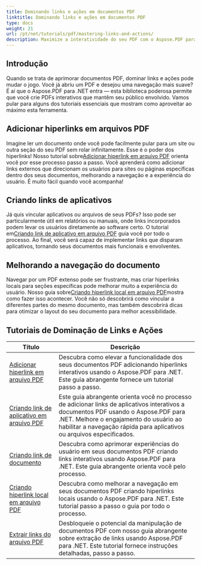 ```yaml
---
title: Dominando links e ações em documentos PDF
linktitle: Dominando links e ações em documentos PDF
type: docs
weight: 21
url: /pt/net/tutorials/pdf/mastering-links-and-actions/
description: Maximize a interatividade do seu PDF com o Aspose.PDF para .NET. Descubra como adicionar hiperlinks e aprimorar a navegação com nossos tutoriais passo a passo.
---
```

## Introdução

Quando se trata de aprimorar documentos PDF, dominar links e ações pode mudar o jogo. Você já abriu um PDF e desejou uma navegação mais suave? É aí que o Aspose.PDF para .NET entra — esta biblioteca poderosa permite que você crie PDFs interativos que mantêm seu público envolvido. Vamos pular para alguns dos tutoriais essenciais que mostram como aproveitar ao máximo esta ferramenta.

## Adicionar hiperlinks em arquivos PDF
 Imagine ler um documento onde você pode facilmente pular para um site ou outra seção do seu PDF sem rolar infinitamente. Esse é o poder dos hiperlinks! Nosso tutorial sobre[Adicionar hiperlink em arquivo PDF](./adding-hyperlink/) orienta você por esse processo passo a passo. Você aprenderá como adicionar links externos que direcionam os usuários para sites ou páginas específicas dentro dos seus documentos, melhorando a navegação e a experiência do usuário. É muito fácil quando você acompanha!

## Criando links de aplicativos
 Já quis vincular aplicativos ou arquivos de seus PDFs? Isso pode ser particularmente útil em relatórios ou manuais, onde links incorporados podem levar os usuários diretamente ao software certo. O tutorial em[Criando link de aplicativo em arquivo PDF](./creating-application-link/) guia você por todo o processo. Ao final, você será capaz de implementar links que disparam aplicativos, tornando seus documentos mais funcionais e envolventes.

## Melhorando a navegação do documento
 Navegar por um PDF extenso pode ser frustrante, mas criar hiperlinks locais para seções específicas pode melhorar muito a experiência do usuário. Nosso guia sobre[Criando hiperlink local em arquivo PDF](./creating-local-hyperlink/)mostra como fazer isso acontecer. Você não só descobrirá como vincular a diferentes partes do mesmo documento, mas também descobrirá dicas para otimizar o layout do seu documento para melhor acessibilidade.

## Tutoriais de Dominação de Links e Ações
| Título | Descrição |
| --- | --- | 
| [Adicionar hiperlink em arquivo PDF](./adding-hyperlink/) | Descubra como elevar a funcionalidade dos seus documentos PDF adicionando hiperlinks interativos usando o Aspose.PDF para .NET. Este guia abrangente fornece um tutorial passo a passo. |  
| [Criando link de aplicativo em arquivo PDF](./creating-application-link/) | Este guia abrangente orienta você no processo de adicionar links de aplicativos interativos a documentos PDF usando o Aspose.PDF para .NET. Melhore o engajamento do usuário ao habilitar a navegação rápida para aplicativos ou arquivos especificados. |  
| [Criando link de documento](./creating-document-link/) | Descubra como aprimorar experiências do usuário em seus documentos PDF criando links interativos usando Aspose.PDF para .NET. Este guia abrangente orienta você pelo processo. |  
| [Criando hiperlink local em arquivo PDF](./creating-local-hyperlink/) | Descubra como melhorar a navegação em seus documentos PDF criando hiperlinks locais usando o Aspose.PDF para .NET. Este tutorial passo a passo o guia por todo o processo. |  
| [Extrair links do arquivo PDF](./extract-links-from-pdf-file/) | Desbloqueie o potencial da manipulação de documentos PDF com nosso guia abrangente sobre extração de links usando Aspose.PDF para .NET. Este tutorial fornece instruções detalhadas, passo a passo. |  
